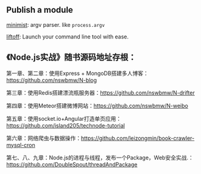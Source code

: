 
## Publish a module

[minimist](https://github.com/substack/minimist): argv parser. like ``process.argv``

[liftoff](https://github.com/js-cli/js-liftoff): Launch your command line tool with ease.

## 《Node.js实战》随书源码地址存根：

第一章、第二章：使用Express + MongoDB搭建多人博客：https://github.com/nswbmw/N-blog

第三章：使用Redis搭建漂流瓶服务器：https://github.com/nswbmw/N-drifter

第四章：使用Meteor搭建微博网站：https://github.com/nswbmw/N-weibo

第五章：使用socket.io+Angular打造单页应用：https://github.com/island205/technode-tutorial

第六章：网络爬虫与数据操作：https://github.com/leizongmin/book-crawler-mysql-cron

第七、八、九章：Node.js的进程与线程，发布一个Package，Web安全实战.：https://github.com/DoubleSpout/threadAndPackage

